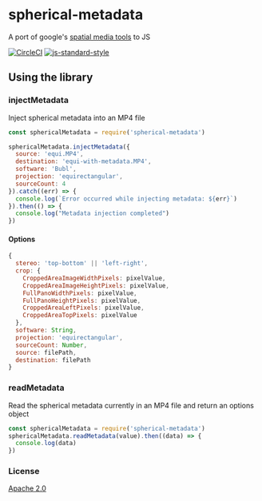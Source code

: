 # spherical-metadata
A port of google's [spatial media tools](https://github.com/google/spatial-media/tree/master/spatialmedia) to JS

[![CircleCI](https://circleci.com/gh/BublTechnology/spherical-metadata.svg?style=shield&circle-token=67c42a16a71bb1ff80fad3e089b3e621aac1ad5e)](https://circleci.com/gh/BublTechnology/spherical-metadata)
[![js-standard-style](https://img.shields.io/badge/code%20style-standard-brightgreen.svg)](http://standardjs.com/)


## Using the library

### injectMetadata
Inject spherical metadata into an MP4 file

```javascript
const sphericalMetadata = require('spherical-metadata')

sphericalMetadata.injectMetadata({
  source: 'equi.MP4',
  destination: 'equi-with-metadata.MP4',
  software: 'Bubl',
  projection: 'equirectangular',
  sourceCount: 4
}).catch((err) => {
  console.log(`Error occurred while injecting metadata: ${err}`)
}).then(() => {
  console.log("Metadata injection completed")
})

```

#### Options
```javascript
{
  stereo: 'top-bottom' || 'left-right',
  crop: {
    CroppedAreaImageWidthPixels: pixelValue,
    CroppedAreaImageHeightPixels: pixelValue,
    FullPanoWidthPixels: pixelValue,
    FullPanoHeightPixels: pixelValue,
    CroppedAreaLeftPixels: pixelValue,
    CroppedAreaTopPixels: pixelValue
  },
  software: String,
  projection: 'equirectangular',
  sourceCount: Number,
  source: filePath,
  destination: filePath
}
```

### readMetadata
Read the spherical metadata currently in an MP4 file and return an options object

```javascript
const sphericalMetadata = require('spherical-metadata')
sphericalMetadata.readMetadata(value).then((data) => {
  console.log(data)
})
```


### License

[Apache 2.0](https://github.com/BublTechnology/spherical-metadata/blob/master/LICENSE)
